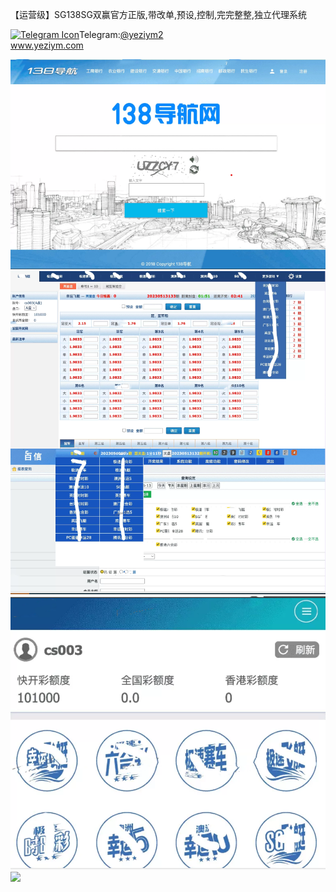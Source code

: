 【运营级】SG138SG双赢官方正版,带改单,预设,控制,完完整整,独立代理系统<p dir="auto"><a target="_blank" rel="noopener noreferrer nofollow" href="https://camo.githubusercontent.com/d614d90677fbc2e34c7c62ebc68c82379d87a57c4beaf05af65fec7ba6b72e36/68747470733a2f2f63646e2d69636f6e732d706e672e666c617469636f6e2e636f6d2f3531322f323131312f323131313634362e706e67"><img src="https://camo.githubusercontent.com/d614d90677fbc2e34c7c62ebc68c82379d87a57c4beaf05af65fec7ba6b72e36/68747470733a2f2f63646e2d69636f6e732d706e672e666c617469636f6e2e636f6d2f3531322f323131312f323131313634362e706e67" alt="Telegram Icon" style="width: 16px; max-width: 100%;" data-canonical-src="https://cdn-icons-png.flaticon.com/512/2111/2111646.png"></a>Telegram:<a href="https://t.me/yeziym2" rel="nofollow">@yeziym2</a><br><a href="https://www.yeziym.com/">www.yeziym.com</a></p><img src="https://github.com/yeziym/YCHCk9BKRj/blob/main/vRPfV.png"><img src="https://github.com/yeziym/YCHCk9BKRj/blob/main/rSdtp.png"><img src="https://github.com/yeziym/YCHCk9BKRj/blob/main/aVmes.png"><img src="https://github.com/yeziym/YCHCk9BKRj/blob/main/vMyow.png">